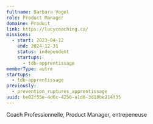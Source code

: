 ```yaml
---
fullname: Barbara Vogel
role: Product Manager
domaine: Produit
link: https://lucycoaching.co/
missions:
  - start: 2023-04-12
    end: 2024-12-31
    status: independent
    startups:
      - tdb-apprentissage
memberType: autre
startups:
  - tdb-apprentissage
previously:
  - prevention_ruptures_apprentissage
uuid: be02f55e-4d6c-4256-a1d6-3d18be214f35
---
```

Coach Professionnelle, Product Manager, entrepeneuse